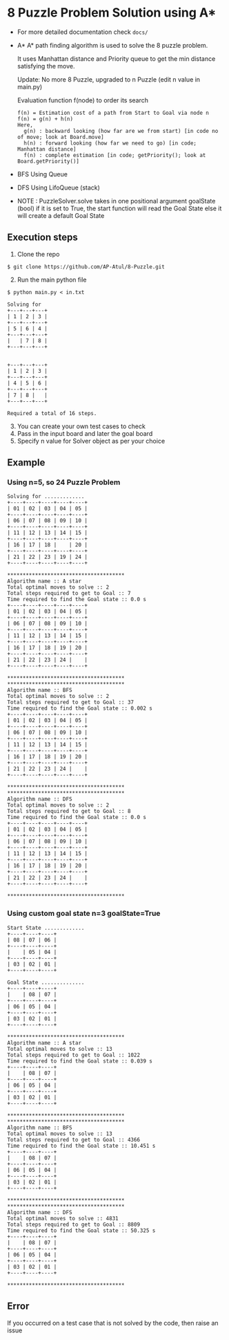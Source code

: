 # 8 Puzzle Problem Solution using A*
- For more detailed documentation check ```docs/```

* A*
    A* path finding algorithm is used to solve the 8 puzzle problem.
    
    It uses Manhattan distance and Priority queue to get the min distance satisfying the move.
    
    Update: No more 8 Puzzle, upgraded to n Puzzle (edit n value in main.py)
    
    Evaluation function f(node) to order its search
    ```
    f(n) = Estimation cost of a path from Start to Goal via node n
    f(n) = g(n) + h(n)
    Here,
      g(n) : backward looking (how far are we from start) [in code no of move; look at Board.move]
      h(n) : forward looking (how far we need to go) [in code; Manhattan distance]
      f(n) : complete estimation [in code; getPriority(); look at Board.getPriority()]
    ```

* BFS
    Using Queue
   
* DFS
    Using LifoQueue (stack)


* NOTE : PuzzleSolver.solve takes in one positional argument
goalState (bool) if it is set to True, the start 
function will read the Goal State
else it will create a default Goal State

## Execution steps
1. Clone the repo
```
$ git clone https://github.com/AP-Atul/8-Puzzle.git
```
2. Run the main python file
```
$ python main.py < in.txt

Solving for
+---+---+---+
| 1 | 2 | 3 |
+---+---+---+
| 5 | 6 | 4 |
+---+---+---+
|   | 7 | 8 |
+---+---+---+


+---+---+---+
| 1 | 2 | 3 |
+---+---+---+
| 4 | 5 | 6 |
+---+---+---+
| 7 | 8 |   |
+---+---+---+

Required a total of 16 steps.

```
3. You can create your own test cases to check
4. Pass in the input board and later the goal board
5. Specify n value for Solver object as per your choice

## Example
### Using n=5, so 24 Puzzle Problem
```
Solving for .............
+----+----+----+----+----+
| 01 | 02 | 03 | 04 | 05 |
+----+----+----+----+----+
| 06 | 07 | 08 | 09 | 10 |
+----+----+----+----+----+
| 11 | 12 | 13 | 14 | 15 |
+----+----+----+----+----+
| 16 | 17 | 18 |    | 20 |
+----+----+----+----+----+
| 21 | 22 | 23 | 19 | 24 |
+----+----+----+----+----+

**************************************
Algorithm name :: A star
Total optimal moves to solve :: 2
Total steps required to get to Goal :: 7
Time required to find the Goal state :: 0.0 s
+----+----+----+----+----+
| 01 | 02 | 03 | 04 | 05 |
+----+----+----+----+----+
| 06 | 07 | 08 | 09 | 10 |
+----+----+----+----+----+
| 11 | 12 | 13 | 14 | 15 |
+----+----+----+----+----+
| 16 | 17 | 18 | 19 | 20 |
+----+----+----+----+----+
| 21 | 22 | 23 | 24 |    |
+----+----+----+----+----+

**************************************
**************************************
Algorithm name :: BFS
Total optimal moves to solve :: 2
Total steps required to get to Goal :: 37
Time required to find the Goal state :: 0.002 s
+----+----+----+----+----+
| 01 | 02 | 03 | 04 | 05 |
+----+----+----+----+----+
| 06 | 07 | 08 | 09 | 10 |
+----+----+----+----+----+
| 11 | 12 | 13 | 14 | 15 |
+----+----+----+----+----+
| 16 | 17 | 18 | 19 | 20 |
+----+----+----+----+----+
| 21 | 22 | 23 | 24 |    |
+----+----+----+----+----+

**************************************
**************************************
Algorithm name :: DFS
Total optimal moves to solve :: 2
Total steps required to get to Goal :: 8
Time required to find the Goal state :: 0.0 s
+----+----+----+----+----+
| 01 | 02 | 03 | 04 | 05 |
+----+----+----+----+----+
| 06 | 07 | 08 | 09 | 10 |
+----+----+----+----+----+
| 11 | 12 | 13 | 14 | 15 |
+----+----+----+----+----+
| 16 | 17 | 18 | 19 | 20 |
+----+----+----+----+----+
| 21 | 22 | 23 | 24 |    |
+----+----+----+----+----+

**************************************

```

### Using custom goal state n=3 goalState=True 

```
Start State .............
+----+----+----+
| 08 | 07 | 06 |
+----+----+----+
|    | 05 | 04 |
+----+----+----+
| 03 | 02 | 01 |
+----+----+----+

Goal State ..............
+----+----+----+
|    | 08 | 07 |
+----+----+----+
| 06 | 05 | 04 |
+----+----+----+
| 03 | 02 | 01 |
+----+----+----+

**************************************
Algorithm name :: A star
Total optimal moves to solve :: 13
Total steps required to get to Goal :: 1022
Time required to find the Goal state :: 0.039 s
+----+----+----+
|    | 08 | 07 |
+----+----+----+
| 06 | 05 | 04 |
+----+----+----+
| 03 | 02 | 01 |
+----+----+----+

**************************************
**************************************
Algorithm name :: BFS
Total optimal moves to solve :: 13
Total steps required to get to Goal :: 4366
Time required to find the Goal state :: 10.451 s
+----+----+----+
|    | 08 | 07 |
+----+----+----+
| 06 | 05 | 04 |
+----+----+----+
| 03 | 02 | 01 |
+----+----+----+

**************************************
**************************************
Algorithm name :: DFS
Total optimal moves to solve :: 4831
Total steps required to get to Goal :: 8809
Time required to find the Goal state :: 50.325 s
+----+----+----+
|    | 08 | 07 |
+----+----+----+
| 06 | 05 | 04 |
+----+----+----+
| 03 | 02 | 01 |
+----+----+----+

**************************************

```

## Error
If you occurred on a test case that is not solved by the code, then raise an issue
